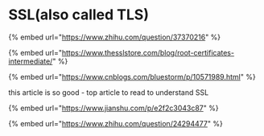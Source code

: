 # SSL\(also called TLS\)

{% embed url="https://www.zhihu.com/question/37370216" %}

{% embed url="https://www.thesslstore.com/blog/root-certificates-intermediate/" %}

{% embed url="https://www.cnblogs.com/bluestorm/p/10571989.html" %}

this article is so good - top article to read to understand SSL 

{% embed url="https://www.jianshu.com/p/e2f2c3043c87" %}



{% embed url="https://www.zhihu.com/question/24294477" %}



